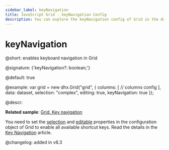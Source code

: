 ```yaml
---
sidebar_label: keyNavigation
title: JavaScript Grid - keyNavigation Config 
description: You can explore the keyNavigation config of Grid in the documentation of the DHTMLX JavaScript UI library. Browse developer guides and API reference, try out code examples and live demos, and download a free 30-day evaluation version of DHTMLX Suite 7.
---
```


# keyNavigation

@short: enables keyboard navigation in Grid

@signature: {'keyNavigation?: boolean;'}

@default: true

@example:
var grid = new dhx.Grid("grid", {
	columns: [
		// columns config
	],
	data: dataset,
	selection: "complex", 
    editing: true, 
	keyNavigation: true
});

@descr:

**Related sample**: [Grid. Key navigation](https://snippet.dhtmlx.com/y9kdk0md)

You need to set the [selection](grid/api/grid_selection_config.md) and [editable](grid/api/grid_editable_config.md) properties in the configuration object of Grid to enable all available shortcut keys.  Read the details in the [Key Navigation](grid/configuration.md#keyboard-navigation) article.

@changelog: added in v6.3

[comment]: # (@related: grid/initialization.md#initialize-grid grid/configuration.md#keyboard-navigation)
